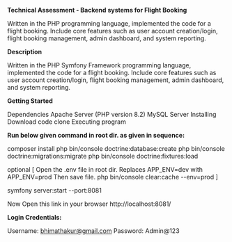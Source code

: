 **Technical Assessment - Backend systems for Flight Booking**

Written in the PHP programming language, implemented the code for a flight booking. Include core features such as user account creation/login, flight booking management, 
 admin dashboard, and system reporting.

**Description**

Written in the PHP Symfony Framework programming language, implemented the code for a flight booking. Include core features such as user account creation/login, flight booking management, 
 admin dashboard, and system reporting.

**Getting Started**

Dependencies
Apache Server (PHP version 8.2)
MySQL Server
Installing
Download code clone
Executing program

**Run below given command in root dir. as given in sequence:**

composer install
php bin/console doctrine:database:create
php bin/console doctrine:migrations:migrate
php bin/console doctrine:fixtures:load

optional
[
Open the .env file in root dir.
Replaces APP_ENV=dev with APP_ENV=prod
Then save file.
php bin/console clear:cache --env=prod
]


symfony server:start --port:8081

Now Open this link in your browser
http://localhost:8081/

**Login Credentials:**

Username: bhimathakur@gmail.com
Password: Admin@123
